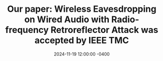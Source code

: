 ---
title: "Our paper: <strong>Wireless Eavesdropping on Wired Audio with Radio-frequency Retroreflector Attack</strong> was accepted by IEEE TMC"
date: 2024-11-19 12:00:00 -0400
---